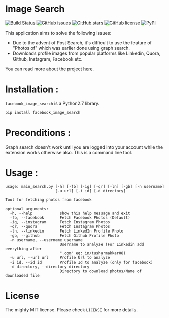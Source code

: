 Image Search
=============

[![Build Status](https://travis-ci.org/tusharmakkar08/Facebook_Graph_Search_Images.svg?branch=master)](https://travis-ci.org/tusharmakkar08/Facebook_Graph_Search_Images)
[![GitHub issues](https://img.shields.io/github/issues/tusharmakkar08/Facebook_Graph_Search_Images.svg)](https://github.com/tusharmakkar08/Facebook_Graph_Search_Images/issues)
[![GitHub stars](https://img.shields.io/github/stars/tusharmakkar08/Facebook_Graph_Search_Images.svg)](https://github.com/tusharmakkar08/Facebook_Graph_Search_Images/stargazers)
[![GitHub license](https://img.shields.io/badge/license-MIT-blue.svg)](https://raw.githubusercontent.com/tusharmakkar08/Facebook_Graph_Search_Images/master/LICENSE)
[![PyPI](https://img.shields.io/pypi/v/facebook-image-search.svg?maxAge=2592000)](https://pypi.python.org/pypi/facebook_image_search)

This application aims to solve the following issues:

* Due to the advent of Post Search, it's difficult to use the feature of "Photos of" which was earlier done using 
graph search. 
* Downloads profile images from popular platforms like Linkedin, Quora, Github, Instagram, Facebook etc. 

You can read more about the project [here](http://tusharmakkar08.github.io/Facebook_Graph_Search_Images/). 


#  Installation : 


`facebook_image_search` is a Python2.7 library. 

    pip install facebook_image_search


# Preconditions :


Graph search doesn't work until you are logged into your account while the extension works otherwise also. 
This is a command line tool. 

# Usage :


    usage: main_search.py [-h] [-fb] [-ig] [-qr] [-ln] [-gb] [-n username]
                          [-u url] [-i id] [-d directory]
    
    Tool for fetching photos from facebook
    
    optional arguments:
      -h, --help            show this help message and exit
      -fb, --facebook       Fetch Facebook Photos (Default)
      -ig, --instagram      Fetch Instagram Photos
      -qr, --quora          Fetch Instagram Photos
      -ln, --linkedin       Fetch LinkedIn Profile Photo
      -gb, --github         Fetch Github Profile Photo
      -n username, --username username
                            Username to analyze (For Linkedin add everything after
                            ".com" eg: in/tusharmakkar08)
      -u url, --url url     Profile Url to analyze
      -i id, --id id        Profile Id to analyze (only for facebook)
      -d directory, --directory directory
                            Directory to download photos/Name of downloaded file

# License

The mighty MIT license. Please check `LICENSE` for more details.
